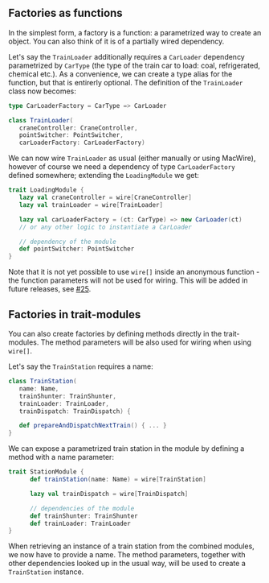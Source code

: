 
## Factories as functions

In the simplest form, a factory is a function: a parametrized way to create an object. You can also think of it is of a partially wired dependency.

Let's say the `TrainLoader` additionally requires a `CarLoader` dependency parametrized by `CarType` (the type of the train car to load: coal, refrigerated, chemical etc.). As a convenience, we can create a type alias for the function, but that is entirerly optional. The definition of the `TrainLoader` class now becomes:

````scala
type CarLoaderFactory = CarType => CarLoader

class TrainLoader(
   craneController: CraneController, 
   pointSwitcher: PointSwitcher,
   carLoaderFactory: CarLoaderFactory)
````

We can now wire `TrainLoader` as usual (either manually or using MacWire), however of course we need a dependency of type `CarLoaderFactory` defined somewhere; extending the `LoadingModule` we get:

````scala
trait LoadingModule {
   lazy val craneController = wire[CraneController]
   lazy val trainLoader = wire[TrainLoader] 

   lazy val carLoaderFactory = (ct: CarType) => new CarLoader(ct)
   // or any other logic to instantiate a CarLoader

   // dependency of the module
   def pointSwitcher: PointSwitcher
}
````

Note that it is not yet possible to use `wire[]` inside an anonymous function - the function parameters will not be used for wiring. This will be added in future releases, see [#25](https://github.com/adamw/macwire/issues/25).

## Factories in trait-modules

You can also create factories by defining methods directly in the trait-modules. The method parameters will be also used for wiring when using `wire[]`.

Let's say the `TrainStation` requires a name:

````scala
class TrainStation(
   name: Name,
   trainShunter: TrainShunter, 
   trainLoader: TrainLoader, 
   trainDispatch: TrainDispatch) {

   def prepareAndDispatchNextTrain() { ... }
}
````

We can expose a parametrized train station in the module by defining a method with a name parameter:

````scala
trait StationModule {
      def trainStation(name: Name) = wire[TrainStation]

      lazy val trainDispatch = wire[TrainDispatch]

      // dependencies of the module
      def trainShunter: TrainShunter 
      def trainLoader: TrainLoader
}
````

When retrieving an instance of a train station from the combined modules, we now have to provide a name. The method parameters, together with other dependencies looked up in the usual way, will be used to create a `TrainStation` instance.
